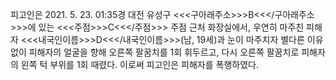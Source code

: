 피고인은 2021. 5. 23. 01:35경 대전 유성구 <<<구아래주소>>>B<<</구아래주소>>>에 있는 <<<주점>>>C<<</주점>>> 주점 근처 화장실에서, 우연히 마주친 피해자 <<<내국인이름>>>D<<</내국인이름>>>(남, 19세)과 눈이 마주치자 별다른 이유 없이 피해자의 얼굴을 향해 오른쪽 팔꿈치를 1회 휘두르고, 다시 오른쪽 팔꿈치로 피해자의 왼쪽 턱 부위를 1회 때렸다.
이로써 피고인은 피해자를 폭행하였다.